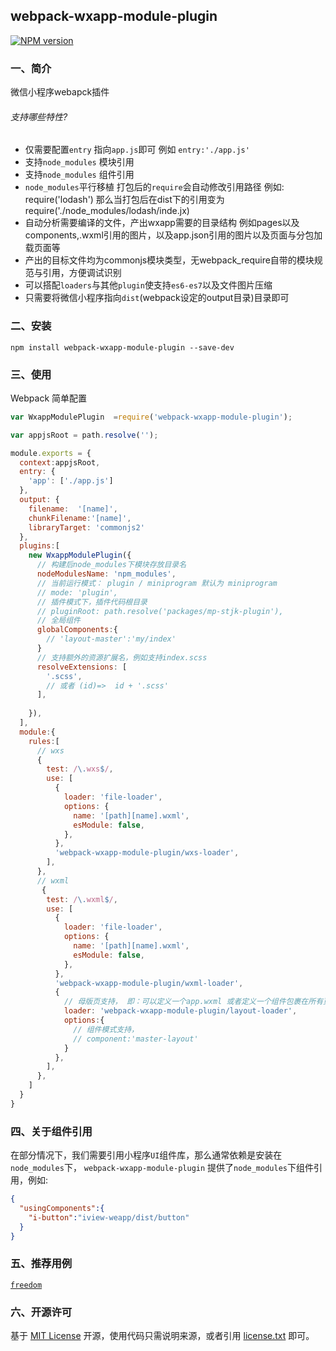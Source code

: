 ## webpack-wxapp-module-plugin

[![NPM version][npm-image]][npm-url]

### 一、简介

微信小程序webapck插件

###### 支持哪些特性?

- 仅需要配置`entry` 指向`app.js`即可 例如 `entry:'./app.js'`
- 支持`node_modules` 模块引用
- 支持`node_modules` 组件引用
- `node_modules`平行移植 打包后的`require`会自动修改引用路径 例如: require('lodash') 那么当打包后在dist下的引用变为 require('./node_modules/lodash/inde.jx)
- 自动分析需要编译的文件，产出wxapp需要的目录结构 例如pages以及components,.wxml引用的图片，以及app.json引用的图片以及页面与分包加载页面等
- 产出的目标文件均为commonjs模块类型，无webpack_require自带的模块规范与引用，方便调试识别
- 可以搭配`loaders`与其他`plugin`使支持`es6-es7`以及文件图片压缩
- 只需要将微信小程序指向`dist`(webpack设定的output目录)目录即可

### 二、安装

    npm install webpack-wxapp-module-plugin --save-dev

### 三、使用

Webpack 简单配置

```js
var WxappModulePlugin  =require('webpack-wxapp-module-plugin');

var appjsRoot = path.resolve('');

module.exports = {
  context:appjsRoot,
  entry: {
    'app': ['./app.js']
  },
  output: {
    filename:  '[name]',
    chunkFilename:'[name]',
    libraryTarget: 'commonjs2'
  },
  plugins:[
    new WxappModulePlugin({
      // 构建后node_modules下模块存放目录名
      nodeModulesName: 'npm_modules',
      // 当前运行模式： plugin / miniprogram 默认为 miniprogram
      // mode: 'plugin',
      // 插件模式下，插件代码根目录
      // pluginRoot: path.resolve('packages/mp-stjk-plugin'),
      // 全局组件
      globalComponents:{
        // 'layout-master':'my/index'
      }
      // 支持额外的资源扩展名，例如支持index.scss
      resolveExtensions: [
        '.scss',
        // 或者 (id)=>  id + '.scss'
      ],
      
    }),
  ],
  module:{
    rules:[
      // wxs
      {
        test: /\.wxs$/,
        use: [
          {
            loader: 'file-loader',
            options: {
              name: '[path][name].wxml',
              esModule: false,
            },
          },
          'webpack-wxapp-module-plugin/wxs-loader',
        ],
      },
      // wxml
       {
        test: /\.wxml$/,
        use: [
          {
            loader: 'file-loader',
            options: {
              name: '[path][name].wxml',
              esModule: false,
            },
          },
          'webpack-wxapp-module-plugin/wxml-loader',
          {
            // 母版页支持， 即：可以定义一个app.wxml 或者定义一个组件包裹在所有页面组件
            loader: 'webpack-wxapp-module-plugin/layout-loader',
            options:{
              // 组件模式支持，
              // component:'master-layout'
            }
          },
        ],
      },
    ]
  }
}
```

### 四、关于组件引用

在部分情况下，我们需要引用小程序`UI`组件库，那么通常依赖是安装在`node_modules`下，
`webpack-wxapp-module-plugin` 提供了`node_modules`下组件引用，例如:

```json
{
  "usingComponents":{
    "i-button":"iview-weapp/dist/button"
  }
}
```

### 五、推荐用例

[`freedom`](https://github.com/Beven91/freedom)

### 六、开源许可

基于 [MIT License](http://zh.wikipedia.org/wiki/MIT_License) 开源，使用代码只需说明来源，或者引用 [license.txt](https://github.com/sofish/typo.css/blob/master/license.txt) 即可。

[npm-url]: https://www.npmjs.com/package/webpack-wxapp-module-plugin
[npm-image]: https://img.shields.io/npm/v/webpack-wxapp-module-plugin.svg
